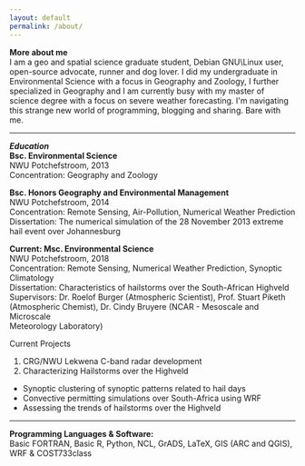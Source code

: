 ```yaml
---
layout: default
permalink: /about/
---
```


**More about me**  
I am a geo and spatial science graduate student, Debian GNU\Linux user,
open-source advocate, runner and dog lover. I did my undergraduate in
Environmental Science with a focus in Geography and Zoology, I further
specialized in Geography and I am currently busy with my master of science
degree with a focus on severe weather forecasting. I'm navigating this
strange new world of programming, blogging and sharing. Bare with me. 

______

***Education***  
**Bsc. Environmental Science**  
NWU Potchefstroom, 2013  
Concentration: Geography and Zoology  

**Bsc. Honors Geography and Environmental Management**  
NWU Potchefstroom, 2014  
Concentration: Remote Sensing, Air-Pollution, Numerical Weather Prediction  
Dissertation: The numerical simulation of the 28 November 2013 extreme hail event over Johannesburg  

**Current: Msc. Environmental Science**  
NWU Potchefstroom, 2018  
Concentration: Remote Sensing, Numerical Weather Prediction, Synoptic Climatology  
Dissertation: Characteristics of hailstorms over the South-African Highveld  
Supervisors: Dr. Roelof Burger (Atmospheric Scientist), Prof. Stuart Piketh  
(Atmospheric Chemist), Dr. Cindy Bruyere (NCAR - Mesoscale and Microscale  
Meteorology Laboratory)  

Current Projects
1. CRG/NWU Lekwena C-band radar development 
2. Characterizing Hailstorms over the Highveld 
+ Synoptic clustering of synoptic patterns related to hail days
+ Convective permitting simulations over South-Africa using WRF 
+ Assessing the trends of hailstorms over the Highveld

______

**Programming Languages & Software:**  
Basic FORTRAN, Basic R, Python, NCL, GrADS, LaTeX, GIS (ARC and QGIS), WRF
& COST733class   

